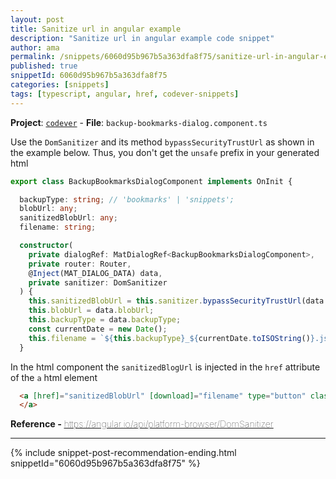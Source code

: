 ```yaml
---
layout: post
title: Sanitize url in angular example
description: "Sanitize url in angular example code snippet"
author: ama
permalink: /snippets/6060d95b967b5a363dfa8f75/sanitize-url-in-angular-example
published: true
snippetId: 6060d95b967b5a363dfa8f75
categories: [snippets]
tags: [typescript, angular, href, codever-snippets]
---
```


**Project**: [`codever`](https://www.codever.dev) - **File**:  `backup-bookmarks-dialog.component.ts`

Use the `DomSanitizer` and its method `bypassSecurityTrustUrl` as shown in the example below.
 Thus, you don't get the `unsafe` prefix in your generated html

```typescript
export class BackupBookmarksDialogComponent implements OnInit {

  backupType: string; // 'bookmarks' | 'snippets';
  blobUrl: any;
  sanitizedBlobUrl: any;
  filename: string;

  constructor(
    private dialogRef: MatDialogRef<BackupBookmarksDialogComponent>,
    private router: Router,
    @Inject(MAT_DIALOG_DATA) data,
    private sanitizer: DomSanitizer
  ) {
    this.sanitizedBlobUrl = this.sanitizer.bypassSecurityTrustUrl(data.blobUrl);
    this.blobUrl = data.blobUrl;
    this.backupType = data.backupType;
    const currentDate = new Date();
    this.filename = `${this.backupType}_${currentDate.toISOString()}.json`;
  }
```

In the html component the `sanitizedBlogUrl` is injected in the `href` attribute of the `a` html element


```html
  <a [href]="sanitizedBlobUrl" [download]="filename" type="button" class="btn btn-primary btn-sm mr-2" (click)="download()"><i class="fas fa-download"></i> Download
  </a>
```

<span style="font-size: 0.9rem">
  <strong>Reference - </strong>
  <a href="https://angular.io/api/platform-browser/DomSanitizer" target="_blank" style="font-weight: lighter">
     https://angular.io/api/platform-browser/DomSanitizer
  </a>
</span>

<hr/>


 {% include snippet-post-recommendation-ending.html snippetId="6060d95b967b5a363dfa8f75" %}
